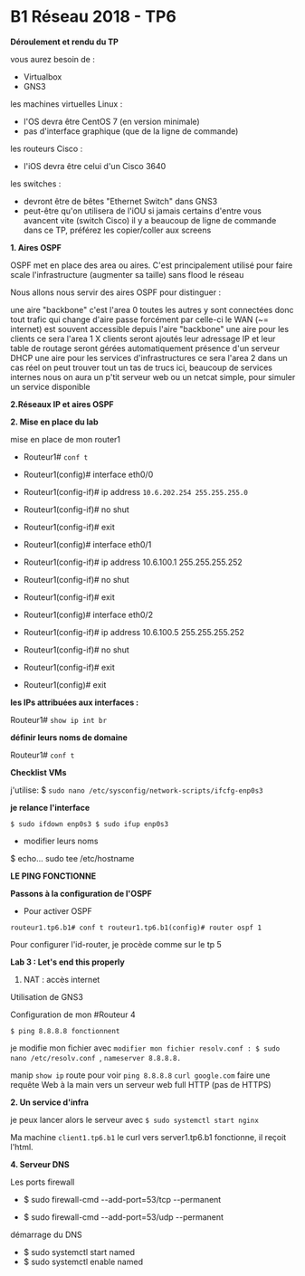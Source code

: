 # B1 Réseau 2018 - TP6

**Déroulement et rendu du TP**

vous aurez besoin de :

+ Virtualbox
+ GNS3

les machines virtuelles Linux :

+ l'OS devra être CentOS 7 (en version minimale)
+ pas d'interface graphique (que de la ligne de commande)

les routeurs Cisco :

+ l'iOS devra être celui d'un Cisco 3640

les switches :

+ devront être de bêtes "Ethernet Switch" dans GNS3
+ peut-être qu'on utilisera de l'iOU si jamais certains d'entre vous avancent vite (switch Cisco)
il y a beaucoup de ligne de commande dans ce TP, préférez les copier/coller aux screens

**1. Aires OSPF**

OSPF met en place des area ou aires. C'est principalement utilisé pour faire scale l'infrastructure (augmenter sa taille) sans flood le réseau

Nous allons nous servir des aires OSPF pour distinguer :

une aire "backbone"
c'est l'area 0
toutes les autres y sont connectées
donc tout trafic qui change d'aire passe forcément par celle-ci
le WAN (~= internet) est souvent accessible depuis l'aire "backbone"
une aire pour les clients
ce sera l'area 1
X clients seront ajoutés
leur adressage IP et leur table de routage seront gérées automatiquement
présence d'un serveur DHCP
une aire pour les services d'infrastructures
ce sera l'area 2
dans un cas réel on peut trouver tout un tas de trucs ici, beaucoup de services internes
nous on aura un p'tit serveur web ou un netcat simple, pour simuler un service disponible

**2.Réseaux IP et aires OSPF**

**2. Mise en place du lab**

 mise en place de mon router1

+ Routeur1# `conf t`
+ Routeur1(config)# interface eth0/0
+ Routeur1(config-if)# ip address `10.6.202.254 255.255.255.0`
+ Routeur1(config-if)# no shut
+ Routeur1(config-if)# exit

+ Routeur1(config)# interface eth0/1
+ Routeur1(config-if)# ip address 10.6.100.1 255.255.255.252
+ Routeur1(config-if)# no shut
+ Routeur1(config-if)# exit

+ Routeur1(config)# interface eth0/2
+ Routeur1(config-if)# ip address 10.6.100.5 255.255.255.252
+ Routeur1(config-if)# no shut
+ Routeur1(config-if)# exit
+ Routeur1(config)# exit

**les IPs attribuées aux interfaces :**

Routeur1# `show ip int br`

**définir leurs noms de domaine**

Routeur1# `conf t`

**Checklist VMs**

j'utilise: $ `sudo nano /etc/sysconfig/network-scripts/ifcfg-enp0s3`

**je relance l'interface**

`$ sudo ifdown enp0s3
 $ sudo ifup enp0s3`
 
 + modifier leurs noms
 
 $ echo... sudo tee /etc/hostname


**LE PING FONCTIONNE**



**Passons à la configuration de l'OSPF**

+ Pour activer OSPF

`routeur1.tp6.b1# conf t
 routeur1.tp6.b1(config)# router ospf 1`


Pour configurer l'id-router, je procède comme sur le tp 5

**Lab 3 : Let's end this properly**

1. NAT : accès internet

Utilisation de GNS3

Configuration de mon #Routeur 4

`$ ping 8.8.8.8 fonctionnent`

je modifie mon fichier avec `modifier mon fichier resolv.conf : $ sudo nano /etc/resolv.conf `, `nameserver 8.8.8.8.`

manip
`show ip` route pour voir
`ping 8.8.8.8`
`curl google.com`
faire une requête Web à la main vers un serveur web full HTTP (pas de HTTPS)

**2. Un service d'infra**

je peux lancer alors le serveur avec  `$ sudo systemctl start nginx`

Ma machine `client1.tp6.b1` le curl vers server1.tp6.b1 fonctionne, il reçoit l'html.


**4. Serveur DNS**

Les ports firewall

+ $ sudo firewall-cmd --add-port=53/tcp --permanent

+ $ sudo firewall-cmd --add-port=53/udp --permanent


démarrage du DNS

+ $ sudo systemctl start named
+ $ sudo systemctl enable named


